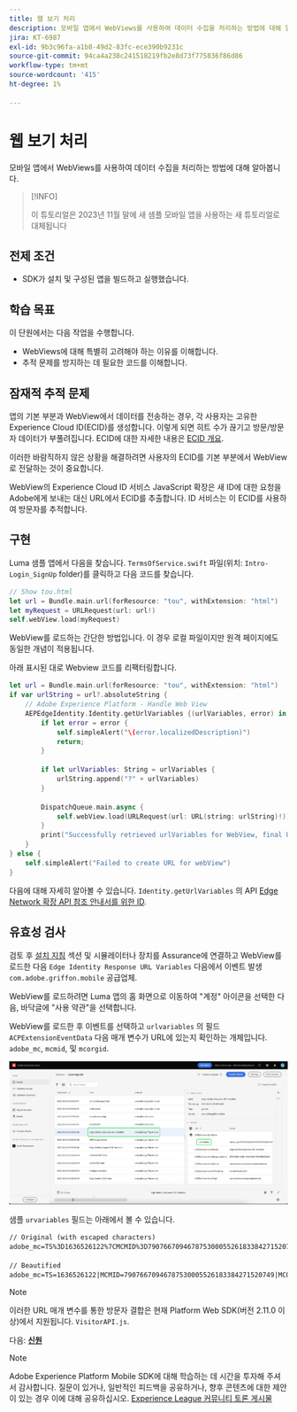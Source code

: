 ```yaml
---
title: 웹 보기 처리
description: 모바일 앱에서 WebViews를 사용하여 데이터 수집을 처리하는 방법에 대해 알아봅니다.
jira: KT-6987
exl-id: 9b3c96fa-a1b8-49d2-83fc-ece390b9231c
source-git-commit: 94ca4a238c241518219fb2e8d73f775836f86d86
workflow-type: tm+mt
source-wordcount: '415'
ht-degree: 1%

---
```


# 웹 보기 처리

모바일 앱에서 WebViews를 사용하여 데이터 수집을 처리하는 방법에 대해 알아봅니다.

>[!INFO]
>
> 이 튜토리얼은 2023년 11월 말에 새 샘플 모바일 앱을 사용하는 새 튜토리얼로 대체됩니다

## 전제 조건

* SDK가 설치 및 구성된 앱을 빌드하고 실행했습니다.

## 학습 목표

이 단원에서는 다음 작업을 수행합니다.

* WebViews에 대해 특별히 고려해야 하는 이유를 이해합니다.
* 추적 문제를 방지하는 데 필요한 코드를 이해합니다.

## 잠재적 추적 문제

앱의 기본 부분과 WebView에서 데이터를 전송하는 경우, 각 사용자는 고유한 Experience Cloud ID(ECID)를 생성합니다. 이렇게 되면 히트 수가 끊기고 방문/방문자 데이터가 부풀려집니다. ECID에 대한 자세한 내용은 [ECID 개요](https://experienceleague.adobe.com/docs/experience-platform/identity/ecid.html?lang=en).

이러한 바람직하지 않은 상황을 해결하려면 사용자의 ECID를 기본 부분에서 WebView로 전달하는 것이 중요합니다.

WebView의 Experience Cloud ID 서비스 JavaScript 확장은 새 ID에 대한 요청을 Adobe에게 보내는 대신 URL에서 ECID를 추출합니다. ID 서비스는 이 ECID를 사용하여 방문자를 추적합니다.

## 구현

Luma 샘플 앱에서 다음을 찾습니다. `TermsOfService.swift` 파일(위치: `Intro-Login_SignUp` folder)를 클릭하고 다음 코드를 찾습니다.

```swift
// Show tou.html
let url = Bundle.main.url(forResource: "tou", withExtension: "html")
let myRequest = URLRequest(url: url!)
self.webView.load(myRequest)
```

WebView를 로드하는 간단한 방법입니다. 이 경우 로컬 파일이지만 원격 페이지에도 동일한 개념이 적용됩니다.

아래 표시된 대로 Webview 코드를 리팩터링합니다.

```swift
let url = Bundle.main.url(forResource: "tou", withExtension: "html")
if var urlString = url?.absoluteString {
    // Adobe Experience Platform - Handle Web View
    AEPEdgeIdentity.Identity.getUrlVariables {(urlVariables, error) in
        if let error = error {
            self.simpleAlert("\(error.localizedDescription)")
            return;
        }

        if let urlVariables: String = urlVariables {
            urlString.append("?" + urlVariables)
        }

        DispatchQueue.main.async {
            self.webView.load(URLRequest(url: URL(string: urlString)!))
        }
        print("Successfully retrieved urlVariables for WebView, final URL: \(urlString)")
    }
} else {
    self.simpleAlert("Failed to create URL for webView")
}
```

다음에 대해 자세히 알아볼 수 있습니다. `Identity.getUrlVariables` 의 API [Edge Network 확장 API 참조 안내서를 위한 ID](https://developer.adobe.com/client-sdks/documentation/identity-for-edge-network/api-reference/#geturlvariables).

## 유효성 검사

검토 후 [설치 지침](assurance.md) 섹션 및 시뮬레이터나 장치를 Assurance에 연결하고 WebView를 로드한 다음 `Edge Identity Response URL Variables` 다음에서 이벤트 발생 `com.adobe.griffon.mobile` 공급업체.

WebView를 로드하려면 Luma 앱의 홈 화면으로 이동하여 &quot;계정&quot; 아이콘을 선택한 다음, 바닥글에 &quot;사용 약관&quot;을 선택합니다.

WebView를 로드한 후 이벤트를 선택하고 `urlvariables` 의 필드 `ACPExtensionEventData` 다음 매개 변수가 URL에 있는지 확인하는 개체입니다. `adobe_mc`, `mcmid`, 및 `mcorgid`.

![webview 유효성 검사](assets/mobile-webview-validation.png)

샘플 `urvariables` 필드는 아래에서 볼 수 있습니다.

```html
// Original (with escaped characters)
adobe_mc=TS%3D1636526122%7CMCMID%3D79076670946787530005526183384271520749%7CMCORGID%3D7ABB3E6A5A7491460A495D61%40AdobeOrg

// Beautified
adobe_mc=TS=1636526122|MCMID=79076670946787530005526183384271520749|MCORGID=7ABB3E6A5A7491460A495D61@AdobeOrg
```

>[!NOTE]
>
>이러한 URL 매개 변수를 통한 방문자 결합은 현재 Platform Web SDK(버전 2.11.0 이상)에서 지원됩니다. `VisitorAPI.js`.


다음: **[신원](identity.md)**

>[!NOTE]
>
>Adobe Experience Platform Mobile SDK에 대해 학습하는 데 시간을 투자해 주셔서 감사합니다. 질문이 있거나, 일반적인 피드백을 공유하거나, 향후 콘텐츠에 대한 제안이 있는 경우 이에 대해 공유하십시오. [Experience League 커뮤니티 토론 게시물](https://experienceleaguecommunities.adobe.com/t5/adobe-experience-platform-launch/tutorial-discussion-implement-adobe-experience-cloud-in-mobile/td-p/443796)